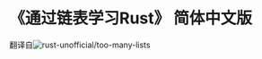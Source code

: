 # 《通过链表学习Rust》 简体中文版

翻译自![rust-unofficial/too-many-lists](https://github.com/rust-unofficial/too-many-lists)
